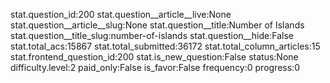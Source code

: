 stat.question_id:200
stat.question__article__live:None
stat.question__article__slug:None
stat.question__title:Number of Islands
stat.question__title_slug:number-of-islands
stat.question__hide:False
stat.total_acs:15867
stat.total_submitted:36172
stat.total_column_articles:15
stat.frontend_question_id:200
stat.is_new_question:False
status:None
difficulty.level:2
paid_only:False
is_favor:False
frequency:0
progress:0
